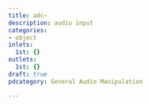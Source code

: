 ```yaml
---
title: adc~
description: audio input
categories:
- object
inlets:
  1st: {}
outlets:
  1st: {}
draft: true
pdcategory: General Audio Manipulation

---
```

